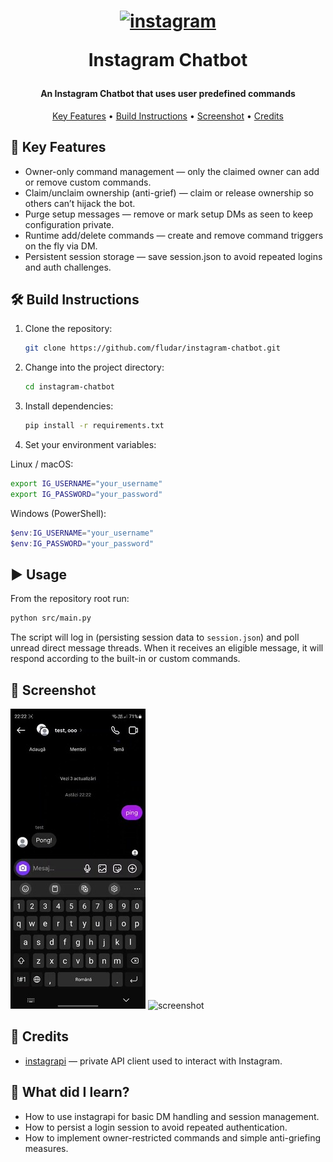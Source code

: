 
<h1 align="center">

[![instagram](https://skillicons.dev/icons?i=instagram)](https://skillicons.dev)

  Instagram Chatbot
</h1>

<h4 align="center">An Instagram Chatbot that uses user predefined commands</h4>

<p align="center">
  <a href="#key-features">Key Features</a> •
  <a href="#build-instructions">Build Instructions</a> •
  <a href="#screenshot">Screenshot</a> •
  <a href="#credits">Credits</a> 
</p>



## 🧮 Key Features
 - Owner-only command management — only the claimed owner can add or remove custom commands.
 - Claim/unclaim ownership (anti-grief) — claim or release ownership so others can’t hijack the bot.
 - Purge setup messages — remove or mark setup DMs as seen to keep configuration private.
 - Runtime add/delete commands — create and remove command triggers on the fly via DM.
 - Persistent session storage — save session.json to avoid repeated logins and auth challenges.

## 🛠 Build Instructions

1. Clone the repository:
   ```bash
   git clone https://github.com/fludar/instagram-chatbot.git
   ```
2. Change into the project directory:
   ```bash
   cd instagram-chatbot
   ```
3. Install dependencies:
   ```bash
   pip install -r requirements.txt
   ```
4. Set your environment variables:

Linux / macOS:
```bash
export IG_USERNAME="your_username"
export IG_PASSWORD="your_password"
```

Windows (PowerShell):
```powershell
$env:IG_USERNAME="your_username"
$env:IG_PASSWORD="your_password"
```

## ▶️ Usage

From the repository root run:

```bash
python src/main.py
```

The script will log in (persisting session data to `session.json`) and poll unread direct message threads. When it receives an eligible message, it will respond according to the built-in or custom commands.

## 📸 Screenshot
<img src="https://raw.githubusercontent.com/fludar/instagram-chatbot/main/resources/demo.jpg" width="216" height="480" /> ![screenshot](https://raw.githubusercontent.com/fludar/instagram-chatbot/main/resources/demo.gif)



## 🙏 Credits

- [instagrapi](https://github.com/subzeroid/instagrapi) — private API client used to interact with Instagram.

## 📖 What did I learn?

- How to use instagrapi for basic DM handling and session management.  
- How to persist a login session to avoid repeated authentication.  
- How to implement owner-restricted commands and simple anti-griefing measures.  
